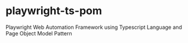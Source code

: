 # playwright-ts-pom
Playwright Web Automation Framework using Typescript Language and Page Object Model Pattern
